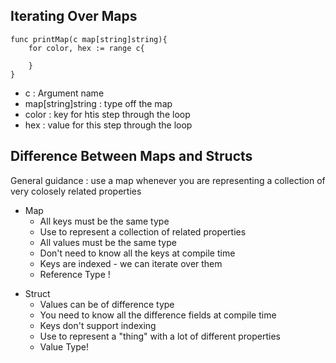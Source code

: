## Iterating Over Maps

```
func printMap(c map[string]string){
    for color, hex := range c{

    }
}
```

- c : Argument name
- map[string]string : type off the map
- color : key for htis step through the loop
- hex : value for this step through the loop

## Difference Between Maps and Structs

General guidance : use a map whenever you are representing a collection of very colosely related properties

- Map
  - All keys must be the same type
  - Use to represent a collection of related properties
  - All values must be the same type
  - Don't need to know all the keys at compile time
  - Keys are indexed - we can iterate over them
  - Reference Type !

* Struct
  - Values can be of difference type
  - You need to know all the difference fields at compile time
  - Keys don't support indexing
  - Use to represent a "thing" with a lot of different properties
  - Value Type!
